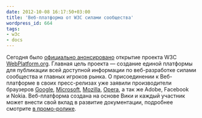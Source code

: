 ```yaml
---
date: 2012-10-08 16:17:50+03:00
title: 'Веб-платформа от W3C силами сообщества'
wordpress_id: 664
tags:
- w3c
- docs
---
```


Сегодня было [официально анонсировано][1] открытие проекта W3C [WebPlatform.org][2]. Главная цель проекта — создание единой платформы для публикации всей доступной информации по веб-разработке силами сообщества и главных игроков рынка. О присоединении к Веб-платформе в своих пресс-релизах уже заявили производители браузеров [Google][3], [Microsoft][4], [Mozilla][5], [Opera][6], а так же Adobe, Facebook и Nokia. Веб-платформа создана на основе Вики и каждый участник может внести свой вклад в развитие документации, подробнее смотрите [в промо-ролике][7].

[1]: http://blog.webplatform.org/2012/10/one-small-step/
[2]: http://webplatform.org/
[3]: http://blog.chromium.org/2012/10/teaming-up-on-web-platform-docs.html
[4]: http://blogs.msdn.com/b/ie/archive/2012/10/08/web-platform-docs-debuts-with-developer-resources.aspx
[5]: https://hacks.mozilla.org/2012/10/welcoming-the-new-kid-web-platform-docs/
[6]: http://www.opera.com/press/releases/2012/10/08/
[7]: http://www.youtube.com/watch?v=Ug6XAw6hzaw
